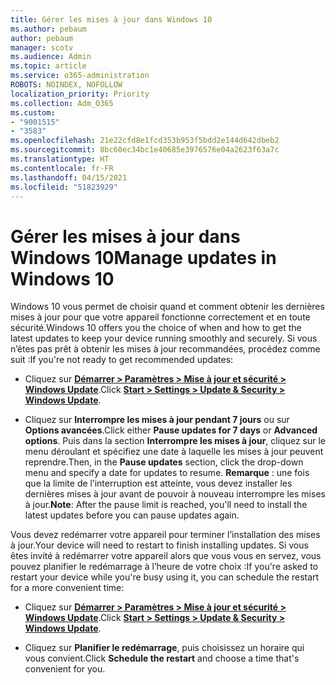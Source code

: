 ```yaml
---
title: Gérer les mises à jour dans Windows 10
ms.author: pebaum
author: pebaum
manager: scotv
ms.audience: Admin
ms.topic: article
ms.service: o365-administration
ROBOTS: NOINDEX, NOFOLLOW
localization_priority: Priority
ms.collection: Adm_O365
ms.custom:
- "9001515"
- "3583"
ms.openlocfilehash: 21e22cfd8e1fcd353b953f5bdd2e144d642dbeb2
ms.sourcegitcommit: 8bc60ec34bc1e40685e3976576e04a2623f63a7c
ms.translationtype: HT
ms.contentlocale: fr-FR
ms.lasthandoff: 04/15/2021
ms.locfileid: "51823929"
---
```

# <a name="manage-updates-in-windows-10"></a><span data-ttu-id="4eaf9-102">Gérer les mises à jour dans Windows 10</span><span class="sxs-lookup"><span data-stu-id="4eaf9-102">Manage updates in Windows 10</span></span>

<span data-ttu-id="4eaf9-103">Windows 10 vous permet de choisir quand et comment obtenir les dernières mises à jour pour que votre appareil fonctionne correctement et en toute sécurité.</span><span class="sxs-lookup"><span data-stu-id="4eaf9-103">Windows 10 offers you the choice of when and how to get the latest updates to keep your device running smoothly and securely.</span></span> <span data-ttu-id="4eaf9-104">Si vous n’êtes pas prêt à obtenir les mises à jour recommandées, procédez comme suit :</span><span class="sxs-lookup"><span data-stu-id="4eaf9-104">If you're not ready to get recommended updates:</span></span>

- <span data-ttu-id="4eaf9-105">Cliquez sur **[Démarrer > Paramètres > Mise à jour et sécurité > Windows Update](ms-settings:windowsupdate)**.</span><span class="sxs-lookup"><span data-stu-id="4eaf9-105">Click **[Start > Settings > Update & Security > Windows Update](ms-settings:windowsupdate)**.</span></span>

- <span data-ttu-id="4eaf9-106">Cliquez sur **Interrompre les mises à jour pendant 7 jours** ou sur **Options avancées**.</span><span class="sxs-lookup"><span data-stu-id="4eaf9-106">Click either **Pause updates for 7 days** or **Advanced options**.</span></span> <span data-ttu-id="4eaf9-107">Puis dans la section **Interrompre les mises à jour**, cliquez sur le menu déroulant et spécifiez une date à laquelle les mises à jour peuvent reprendre.</span><span class="sxs-lookup"><span data-stu-id="4eaf9-107">Then, in the **Pause updates** section, click the drop-down menu and specify a date for updates to resume.</span></span> <span data-ttu-id="4eaf9-108">**Remarque** : une fois que la limite de l’interruption est atteinte, vous devez installer les dernières mises à jour avant de pouvoir à nouveau interrompre les mises à jour.</span><span class="sxs-lookup"><span data-stu-id="4eaf9-108">**Note**: After the pause limit is reached, you'll need to install the latest updates before you can pause updates again.</span></span>

<span data-ttu-id="4eaf9-109">Vous devez redémarrer votre appareil pour terminer l’installation des mises à jour.</span><span class="sxs-lookup"><span data-stu-id="4eaf9-109">Your device will need to restart to finish installing updates.</span></span> <span data-ttu-id="4eaf9-110">Si vous êtes invité à redémarrer votre appareil alors que vous vous en servez, vous pouvez planifier le redémarrage à l’heure de votre choix :</span><span class="sxs-lookup"><span data-stu-id="4eaf9-110">If you're asked to restart your device while you're busy using it, you can schedule the restart for a more convenient time:</span></span>

- <span data-ttu-id="4eaf9-111">Cliquez sur **[Démarrer > Paramètres > Mise à jour et sécurité > Windows Update](ms-settings:windowsupdate)**.</span><span class="sxs-lookup"><span data-stu-id="4eaf9-111">Click **[Start > Settings > Update & Security > Windows Update](ms-settings:windowsupdate)**.</span></span>

- <span data-ttu-id="4eaf9-112">Cliquez sur **Planifier le redémarrage**, puis choisissez un horaire qui vous convient.</span><span class="sxs-lookup"><span data-stu-id="4eaf9-112">Click **Schedule the restart** and choose a time that's convenient for you.</span></span>
